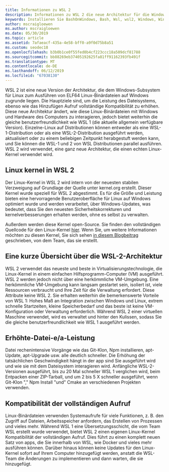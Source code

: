 ```yaml
---
title: Informationen zu WSL 2
description: Informationen zu WSL 2 die neue Architektur für die Windows-Subsystem für Linux
keywords: Installieren Sie BashOnWindows, Bash, Wsl, wsl2, Windows, Windows-Subsystem für Linux, Windowssubsystem, Ubuntu, Debian, Suse, Windows 10
author: mscraigloewen
ms.author: mscraigloewen
ms.date: 05/30/2019
ms.topic: article
ms.assetid: 7afaeacf-435a-4e58-bff0-a9f0d75b8a51
ms.custom: seodec18
ms.openlocfilehash: b3b0b1ce0f55fed0b4cf223ccc18a509dcf81788
ms.sourcegitcommit: bb88269eb37405192625fa81ff91162393fb491f
ms.translationtype: MT
ms.contentlocale: de-DE
ms.lasthandoff: 06/12/2019
ms.locfileid: "67038130"
---
```

WSL 2 ist eine neue Version der Architektur, die dem Windows-Subsystem für Linux zum Ausführen von ELF64 Linux-Binärdateien auf Windows zugrunde liegen. Die Hauptziele sind, um die Leistung des Dateisystems, ebenso wie das Hinzufügen Aufruf vollständige Kompatibilität zu erhöhen. Diese neue Architektur ändert, wie diese Linux-Binärdateien mit Windows und Hardware des Computers zu interagieren, jedoch bietet weiterhin die gleiche benutzerfreundlichkeit wie WSL 1 (die aktuelle allgemein verfügbare Version). Einzelne-Linux auf Distributionen können entweder als eine WSL-1-Distribution oder als eine WSL-2-Distribution ausgeführt werden, aktualisiert oder zu einem beliebigen Zeitpunkt herabgestuft werden kann, und Sie können die WSL-1 und 2 von WSL Distributionen parallel ausführen. WSL 2 wird verwendet, eine ganz neue Architektur, die einen echten Linux-Kernel verwendet wird.

## <a name="linux-kernel-in-wsl-2"></a>Linux kernel in WSL 2

Der Linux-Kernel in WSL 2 wird intern von der neuesten stabilen Verzweigung auf Grundlage der Quelle unter kernel.org erstellt. Dieser Kernel wurde speziell für WSL 2 abgestimmt. Es für die Größe und Leistung bieten eine hervorragende Benutzeroberfläche für Linux auf Windows optimiert wurde und werden verarbeitet, über Windows-Updates, was bedeutet, dass Sie den neuesten Sicherheitskorrekturen und kernelverbesserungen erhalten werden, ohne es selbst zu verwalten.

Außerdem werden diese Kernel open-Source. Sie finden den vollständigen Quellcode für den Linux-Kernel [hier](https://thirdpartysource.microsoft.com/download/Windows%20Subsystem%20for%20Linux%20v2/May%202019/WSLv2-Linux-Kernel-master.zip). Wenn Sie, um weitere Informationen möchten zu diesen Kernel, Sie sich sehen [in diesem Blogbeitrag](https://devblogs.microsoft.com/commandline/shipping-a-linux-kernel-with-windows/) geschrieben, von dem Team, das sie erstellt.

## <a name="brief-overview-of-the-wsl-2-architecture"></a>Eine kurze Übersicht über die WSL-2-Architektur

WSL 2 verwendet das neueste und beste in Virtualisierungstechnologie, die Linux-Kernel in einem einfachen Hilfsprogramm-Computer (VM) ausgeführt. WSL 2 werden jedoch nicht über eine herkömmliche VM-Umgebung. Eine herkömmliche VM-Umgebung kann langsam gestartet sein, isoliert ist, viele Ressourcen verbraucht und Ihre Zeit für die Verwaltung erfordert. Diese Attribute keine WSL 2. Sie erhalten weiterhin die bemerkenswerte Vorteile von WSL 1: Hohes Maß an Integration zwischen Windows und Linux, extrem schnelle Startzeiten, kleine Speicherbedarf und das beste ist keine VM-Konfiguration oder Verwaltung erforderlich. Während WSL 2 einer virtuellen Maschine verwendet, wird es verwaltet und hinter den Kulissen, sodass Sie die gleiche benutzerfreundlichkeit wie WSL 1 ausgeführt werden.

## <a name="increased-file-io-performance"></a>Erhöhte-Datei-e/a-Leistung

Datei rechenintensive Vorgänge wie das Git-Klon, Npm installieren, apt-Update, apt-Upgrade usw. alle deutlich schneller. Die Erhöhung der tatsächlichen Geschwindigkeit hängt in der app sind Sie ausgeführt wird und wie sie mit dem Dateisystem interagieren wird. Anfängliche WSL-2-Versionen ausgeführt, bis zu 20 Mal schneller WSL 1 verglichen wird, beim Entpacken einer ZIP-Tarball, und um 2 bis 5 X schneller ausgeführt, wenn Git-Klon "," Npm Install "und" Cmake an verschiedenen Projekten verwenden.

## <a name="full-system-call-compatibility"></a>Kompatibilität der vollständigen Aufruf

Linux-Binärdateien verwenden Systemaufrufe für viele Funktionen, z. B. den Zugriff auf Dateien, Arbeitsspeicher anfordern, das Erstellen von Prozessen und vieles mehr. Während WSL 1 eine Übersetzungsschicht, die vom Team WSL erstellt wurde verwendet, bietet WSL 2 einen eigenen Linux-Kernel Kompatibilität der vollständigen Aufruf. Dies führt zu einen komplett neuen Satz von apps, die Sie innerhalb von WSL, wie Docker und vieles mehr ausführen können. Darüber hinaus können keine Updates für den Linux-Kernel sofort auf Ihrem Computer hinzugefügt werden, anstatt die WSL-Team die Änderungen zu implementieren und dann warten, die sie hinzugefügt.